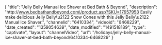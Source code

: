 {
    "title": "Jelly Belly Manual Ice Shaver at Bed Bath & Beyond",
    "description": "http:\/\/www.bedbathandbeyond.com\/product.asp?SKU=17957953 Easily make delicious Jelly Belly\u2122 Snow Cones with this Jelly Belly\u2122 Manual Ice Shaver.",
    "channelid": "6410334",
    "videoid": "6468229",
    "date_created": "1359054639",
    "date_modified": "1491518189",
    "type": "captivate",
    "layout": "channelVideo",
    "url": "\/holidays\/jelly-belly-manual-ice-shaver-at-bed-bath-beyond\/6410334-6468229"
}